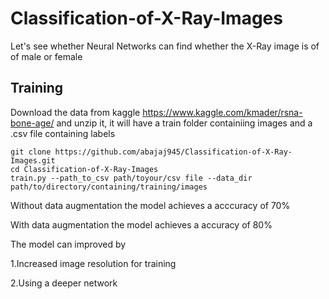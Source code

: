 # Classification-of-X-Ray-Images
Let's see whether Neural Networks can find whether the X-Ray image is of of male or female

## Training
Download the data from kaggle https://www.kaggle.com/kmader/rsna-bone-age/ and unzip it, it will have a train folder containiing images and a .csv file containing labels
```
git clone https://github.com/abajaj945/Classification-of-X-Ray-Images.git
cd Classification-of-X-Ray-Images
train.py --path_to_csv path/toyour/csv file --data_dir path/to/directory/containing/training/images
```
Without data augmentation the model achieves a acccuracy of 70%

With data augmentation the model achieves a accuracy of 80%

The model can improved by

1.Increased image resolution for training

2.Using a deeper network

